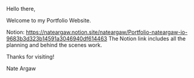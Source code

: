 Hello there,

Welcome to my Portfolio Website. 

Notion: https://nateargaw.notion.site/nateargaw/Portfolio-nateargaw-io-9683b3d323b14591a3046940df614463
The Notion link includes all the planning and behind the scenes work.

Thanks for visiting!

Nate Argaw
